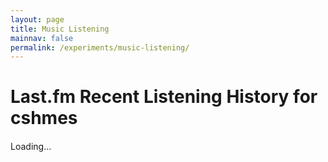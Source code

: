 ```yaml
---
layout: page
title: Music Listening
mainnav: false
permalink: /experiments/music-listening/
---
```



<style>
#tracks { margin-top: 20px; }
.track { margin-bottom: 10px; }
.track strong { color: #333; }
</style>


<h1>Last.fm Recent Listening History for cshmes</h1>
<div id="tracks">Loading...</div>

<script>
fetch('../../../.netlify/functions/hide-token')
    .then(response => response.json())
    .then(data => {
        const API_KEY = data.message;
        const USER = 'cshmes';
        const URL = `https://ws.audioscrobbler.com/2.0/?method=user.getrecenttracks&user=${USER}&api_key=${API_KEY}&format=json&limit=10`;

        async function fetchRecentTracks() {
            try {
            const response = await fetch(URL, { headers: { 'User-Agent': 'Last.fm Dashboard Demo' } });
            if (!response.ok) {
                throw new Error(`HTTP error! status: ${response.status}`);
            }
            const data = await response.json();
            const tracks = data.recenttracks.track;

            if (!tracks || tracks.length === 0) {
                document.getElementById('tracks').textContent = 'No recent tracks found.';
                return;
            }

            const container = document.getElementById('tracks');
            container.innerHTML = '';

            tracks.forEach(track => {
                const artist = track.artist['#text'];
                const name = track.name;
                const album = track.album['#text'] || 'Unknown album';
                const date = track.date ? track.date['#text'] : 'Now Playing';

                const div = document.createElement('div');
                div.className = 'track';
                div.innerHTML = `<strong>${name}</strong> by ${artist} <em>(${album})</em> at ${date}`;
                container.appendChild(div);
            });
            } catch (error) {
            document.getElementById('tracks').textContent = `Error fetching data: ${error.message}`;
            }
        }
})
</script>

